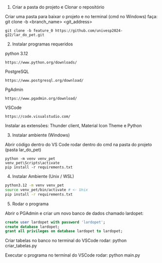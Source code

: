 1. Criar a pasta do projeto e Clonar o repositório

Criar uma pasta para baixar o projeto e no terminal (cmd no Windows) faça:
git clone -b <branch_name> <git_address>
```shell
git clone -b feature_0 https://github.com/univesp2024-g22/lar_do_pet.git
```
2. Instalar programas requeridos
  
  python 3.12
  ```shell
  https://www.python.org/downloads/
  ```
  PostgreSQL
  ```shell
  https://www.postgresql.org/download/
  ```
  PgAdmin
  ```shell
  https://www.pgadmin.org/download/
  ```
  VSCode
  ```shell
  https://code.visualstudio.com/
  ```
  Instalar as extensões:
  Thunder client, Material Icon Theme e Python

  
3. Instalar ambiente (Windows)

  Abrir código dentro do VS Code
  rodar dentro do cmd na pasta do projeto (pasta lar_do_pet)
  ```shell
  python -m venv venv_pet
  venv_pet\Scripts\activate
  pip install -r requirements.txt
  ```

  
4. Instalar Ambiente (Unix / WSL)
  ```bash
  python3.12 -m venv venv_pet
  source venv_pet/bin/activate # <- Unix
  pip install -r requirements.txt
  ```

5. Rodar o programa

  Abrir o PGAdmin e criar um novo banco de dados chamado lardopet:
  
  ```sql
  create user lardopet with password 'lardopet';
  create database lardopet;
  grant all privileges on database lardopet to lardopet;
  ```
  
  Criar tabelas no banco
  no terminal do VSCode rodar: 
  python criar_tabelas.py
  
  Executar o programa
  no terminal do VSCode rodar: 
  python main.py
   


